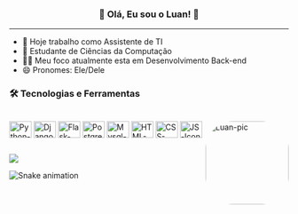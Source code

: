 <div align="center">
  <h3> 🎉 Olá, Eu sou o Luan! 👋 </h3>
</div>

---

- 🔭 Hoje trabalho como Assistente de TI
- 🌱 Estudante de Ciências da Computação
- 🧑‍💻 Meu foco atualmente esta em Desenvolvimento Back-end
- 😄 Pronomes: Ele/Dele

### 🛠️ Tecnologias e Ferramentas

<div style="display: inline_block"><br>
  <img align="center" alt="Python-Icon" height="30" width="40" src="https://cdn.jsdelivr.net/gh/devicons/devicon/icons/python/python-original.svg">
  <img align="center" alt="Django-Icon" height="30" width="40" src="https://cdn.jsdelivr.net/gh/devicons/devicon/icons/django/django-plain.svg">
  <img align="center" alt="Flask-Icon" height="30" width="40" src="https://cdn.jsdelivr.net/gh/devicons/devicon/icons/flask/flask-original.svg">
  <img align="center" alt="Postgres-Icon" height="30" width="40" src="https://cdn.jsdelivr.net/gh/devicons/devicon/icons/postgresql/postgresql-original.svg"> 
  <img align="center" alt="Mysql-Icon" height="30" width="40" src="https://icongr.am/devicon/mysql-original.svg?size=128&color=currentColor">
  <img align="center" alt="HTML-Icon" height="30" width="40" src="https://cdn.jsdelivr.net/gh/devicons/devicon/icons/html5/html5-original.svg"> 
  <img align="center" alt="CSS-Icon" height="30" width="40" src="https://cdn.jsdelivr.net/gh/devicons/devicon/icons/css3/css3-original.svg"> 
  <img align="center" alt="JS-Icon" height="30" width="40" src="https://cdn.jsdelivr.net/gh/devicons/devicon/icons/javascript/javascript-original.svg">
  <img align="right" alt="Luan-pic" height="150" style="border-radius:50px;" src="https://media.giphy.com/media/jtozOaHFzh1FQYpwyx/giphy.gif">
</div>
  
##
  
<div> 
  <a href="https://www.linkedin.com/in/luancarvalho0/" target="_blank"><img src="https://img.shields.io/badge/-LinkedIn-%230077B5?style=for-the-badge&logo=linkedin&logoColor=white"></a>
</div>


![Snake animation](https://github.com/luancarvalho0/luancarvalho0/blob/output/github-contribution-grid-snake.svg)
